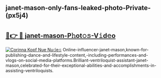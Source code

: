 ## janet-mason-only-fans​-leaked-photo​-Private-(px5j4)


# <h2><a href="https://mediaupload.pro?title=janet-mason&ref=git">🔗👉 🔴 janet-mason-P𝚑ot𝚘𝚜-V𝚒d𝚎o</a></h2>

[![Corinna Kopf Nue Nu𝚍e𝚜](https://i.imgur.com/0qMVB7G.gif)](https://mediaupload.pro?title=janet-mason&ref=git)
Online-influencer-janet-mason,known-for-publishing-dance-and-lifestyle-content,-including-performances-and-vlogs-on-social-media-platforms.Brilliant-ventriloquist-assistant-janet-mason,celebrated-for-their-exceptional-abilities-and-accomplishments-in-assisting-ventriloquists.  